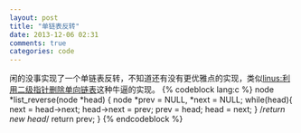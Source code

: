 ```yaml
---
layout: post
title: "单链表反转"
date: 2013-12-06 02:31
comments: true
categories: code
---
```

闲的没事实现了一个单链表反转，不知道还有没有更优雅点的实现，类似[linus:利用二级指针删除单向链表](http://coolshell.cn/articles/8990.html)这种牛逼的实现。
{% codeblock lang:c %}
node *list_reverse(node *head)
{
    node *prev = NULL, *next = NULL;
    while(head){
        next = head->next;
        head->next = prev;
        prev = head;
        head = next;
    }
	/*return new head*/
    return prev;
}
{% endcodeblock %}
